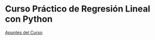 # Curso Práctico de Regresión Lineal con Python

[Apuntes del Curso](https://www.notion.so/Apuntes-del-Curso-Pr-ctico-de-Regresi-n-Lineal-con-Python-8ddb9fcc26fe441db71f64d199c20885)


